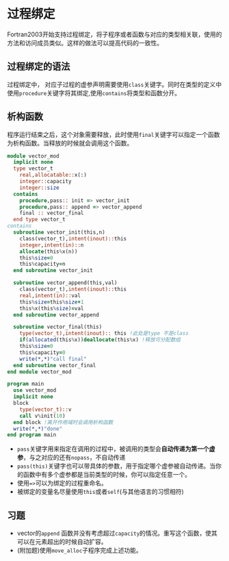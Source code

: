 # 过程绑定

Fortran2003开始支持过程绑定，将子程序或者函数与对应的类型相关联，使用的方法和访问成员类似。这样的做法可以提高代码的一致性。

## 过程绑定的语法

过程绑定中， 对应子过程的虚参声明需要使用`class`关键字。同时在类型的定义中使用`procedure`关键字将其绑定,使用`contains`将类型和函数分开。

## 析构函数

程序运行结束之后，这个对象需要释放，此时使用`final`关键字可以指定一个函数为析构函数。当释放的时候就会调用这个函数。

``` fortran
module vector_mod
  implicit none
  type vector_t
    real,allocatable::x(:)
    integer::capacity
    integer::size
  contains
    procedure,pass:: init => vector_init
    procedure,pass:: append => vector_append
    final :: vector_final
  end type vector_t
contains
  subroutine vector_init(this,n)
    class(vector_t),intent(inout)::this
    integer,intent(in)::n
    allocate(this%x(n))
    this%size=0
    this%capacity=n
  end subroutine vector_init

  subroutine vector_append(this,val)
    class(vector_t),intent(inout)::this
    real,intent(in)::val
    this%size=this%size+1
    this%x(this%size)=val
  end subroutine vector_append

  subroutine vector_final(this)
    type(vector_t),intent(inout):: this !此处是type 不是class
    if(allocated(this%x))deallocate(this%x) !释放可分配数组
    this%size=0
    this%capacity=0
    write(*,*)"call final" 
  end subroutine vector_final
end module vector_mod

program main
  use vector_mod
  implicit none
  block
    type(vector_t)::v
    call v%init(10)
  end block !离开作用域时会调用析构函数
  write(*,*)"done"
end program main
```

- `pass`关键字用来指定在调用的过程中，被调用的类型会**自动传递为第一个虚参**，与之对应的还有`nopass`，不自动传递
- `pass(this)`关键字也可以带具体的参数，用于指定哪个虚参被自动传递。当你的函数中有多个虚参都是当前类型的时候，你可以指定任意一个。
- 使用`=>`可以为绑定的过程重命名。
- 被绑定的变量名尽量使用`this`或者`self`(与其他语言的习惯相符)

## 习题
- vector的`append` 函数并没有考虑超过`capacity`的情况。重写这个函数，使其可以在元素超出的时候自动扩容。
- (附加题)使用`move_alloc`子程序完成上述功能。


